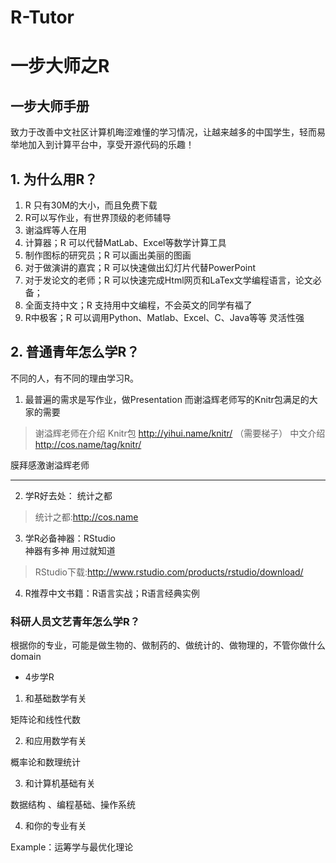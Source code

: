 R-Tutor
=======

#  一步大师之R
## 一步大师手册

 致力于改善中文社区计算机晦涩难懂的学习情况，让越来越多的中国学生，轻而易举地加入到计算平台中，享受开源代码的乐趣！

## 1. 为什么用R？

1. R 只有30M的大小，而且免费下载
2. R可以写作业，有世界顶级的老师辅导
3. 谢溢辉等人在用
4. 计算器；R 可以代替MatLab、Excel等数学计算工具
5. 制作图标的研究员；R 可以画出美丽的图画
6. 对于做演讲的嘉宾；R 可以快速做出幻灯片代替PowerPoint
7. 对于发论文的老师；R 可以快速完成Html网页和LaTex文学编程语言，论文必备；
8. 全面支持中文；R 支持用中文编程，不会英文的同学有福了
9. R中极客；R 可以调用Python、Matlab、Excel、C、Java等等 灵活性强

## 2. 普通青年怎么学R？

不同的人，有不同的理由学习R。
1. 最普遍的需求是写作业，做Presentation
而谢溢辉老师写的Knitr包满足的大家的需要

> 谢溢辉老师在介绍 Knitr包 http://yihui.name/knitr/ （需要梯子）
> 中文介绍 http://cos.name/tag/knitr/


膜拜感激谢溢辉老师
********* 

2. 学R好去处：  统计之都 

> 统计之都:http://cos.name
    
3. 学R必备神器：RStudio  
神器有多神 用过就知道

> RStudio下载:http://www.rstudio.com/products/rstudio/download/

4. R推荐中文书籍：R语言实战；R语言经典实例

### 科研人员文艺青年怎么学R？

根据你的专业，可能是做生物的、做制药的、做统计的、做物理的，不管你做什么domain

* 4步学R

1. 和基础数学有关

矩阵论和线性代数

2. 和应用数学有关

概率论和数理统计

3. 和计算机基础有关

数据结构 、编程基础、操作系统

4. 和你的专业有关

Example：运筹学与最优化理论



